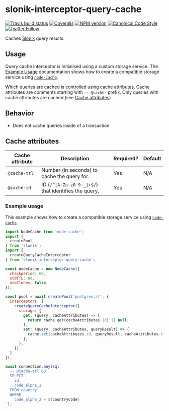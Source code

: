 # slonik-interceptor-query-cache

[![Travis build status](http://img.shields.io/travis/gajus/slonik-interceptor-query-cache/master.svg?style=flat-square)](https://travis-ci.com/github/gajus/slonik-interceptor-query-cache)
[![Coveralls](https://img.shields.io/coveralls/gajus/slonik-interceptor-query-cache.svg?style=flat-square)](https://coveralls.io/github/gajus/slonik-interceptor-query-cache)
[![NPM version](http://img.shields.io/npm/v/slonik-interceptor-query-cache.svg?style=flat-square)](https://www.npmjs.org/package/slonik-interceptor-query-cache)
[![Canonical Code Style](https://img.shields.io/badge/code%20style-canonical-blue.svg?style=flat-square)](https://github.com/gajus/canonical)
[![Twitter Follow](https://img.shields.io/twitter/follow/kuizinas.svg?style=social&label=Follow)](https://twitter.com/kuizinas)

Caches [Slonik](https://github.com/gajus/slonik) query results.

## Usage

Query cache interceptor is initialised using a custom storage service. The [Example Usage](#example-usage) documentation shows how to create a compatible storage service using [`node-cache`](https://www.npmjs.com/package/node-cache).

Which queries are cached is controlled using cache attributes. Cache attributes are comments starting with `-- @cache-` prefix. Only queries with cache attributes are cached (see [Cache attributes](#cache-attributes))

## Behavior

* Does not cache queries inside of a transaction

## Cache attributes

|Cache attribute|Description|Required?|Default|
|---|---|---|---|
|`@cache-ttl`|Number (in seconds) to cache the query for.|Yes|N/A|
|`@cache-id`|ID (`/^[A-Za-z0-9-_]+$/`) that identifies the query.|Yes|N/A|

### Example usage

This example shows how to create a compatible storage service using [`node-cache`](https://www.npmjs.com/package/node-cache).

```js
import NodeCache from 'node-cache';
import {
  createPool
} from 'slonik';
import {
  createQueryCacheInterceptor
} from 'slonik-interceptor-query-cache';

const nodeCache = new NodeCache({
  checkperiod: 60,
  stdTTL: 60,
  useClones: false,
});

const pool = await createPool('postgres://', {
  interceptors: [
    createQueryCacheInterceptor({
      storage: {
        get: (query, cacheAttributes) => {
          return cache.get(cacheAttributes.id) || null;
        },
        set: (query, cacheAttributes, queryResult) => {
          cache.set(cacheAttributes.id, queryResult, cacheAttributes.ttl);
        },
      },
    }),
  ]
});

await connection.any(sql`
  -- @cache-ttl 60
  SELECT
    id,
    code_alpha_2
  FROM country
  WHERE
    code_alpha_2 = ${countryCode}
`);
```
